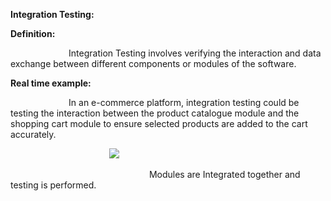 ﻿**Integration Testing:**

**Definition:**

`             `Integration Testing involves verifying the interaction and data exchange between different components or modules of the software.

**Real time example:**

`             `In an e-commerce platform, integration testing could be testing the interaction between the product catalogue module and the shopping cart module to ensure selected products are added to the cart accurately.

`                      `![](Aspose.Words.1461ba0f-bec5-4622-9a5b-39edb52edad0.001.png)

`                               `Modules are Integrated together and testing is performed.
